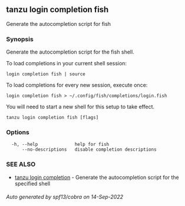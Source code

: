 ## tanzu login completion fish

Generate the autocompletion script for fish

### Synopsis

Generate the autocompletion script for the fish shell.

To load completions in your current shell session:

	login completion fish | source

To load completions for every new session, execute once:

	login completion fish > ~/.config/fish/completions/login.fish

You will need to start a new shell for this setup to take effect.


```
tanzu login completion fish [flags]
```

### Options

```
  -h, --help              help for fish
      --no-descriptions   disable completion descriptions
```

### SEE ALSO

* [tanzu login completion](tanzu_login_completion.md)	 - Generate the autocompletion script for the specified shell

###### Auto generated by spf13/cobra on 14-Sep-2022
